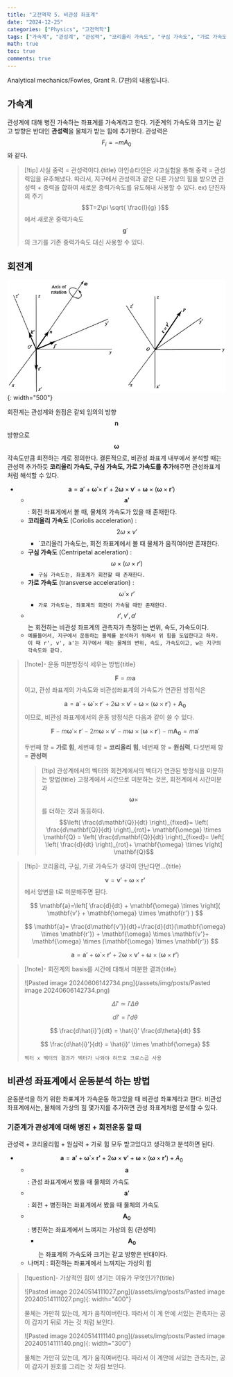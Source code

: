 ```yaml
---
title: "고전역학 5. 비관성 좌표계"
date: "2024-12-25"
categories: ["Physics", "고전역학"]
tags: ["가속계", "관성계", "관성력", "코리올리 가속도", "구심 가속도", "가로 가속도", "비관성 좌표계", "운동 분석"]
math: true
toc: true
comments: true
---
```


Analytical mechanics/Fowles, Grant R. (7판)의 내용입니다.

## 가속계

관성계에 대해 병진 가속하는 좌표계를 가속계라고 한다. 기준계의 가속도와 크기는 같고 방향은 반대인 **관성력**을 물체가 받는 힘에 추가한다. 관성력은 $$F_{i}=-m A_{0}$$와 같다.

> [!tip] 사실 중력 = 관성력이다.{title}
> 아인슈타인은 사고실험을 통해 중력 = 관성력임을 유추해냈다. 따라서, 지구에서 관성력과 같은 다른 가상의 힘을 받으면 관성력 + 중력을 합하여 새로운 중력가속도를 유도해내 사용할 수 있다.
> ex) 단진자의 주기 $$T=2\pi \sqrt{ \frac{l}{g} }$$에서 새로운 중력가속도 $$\mathbf{g}'$$의 크기를 기존 중력가속도 대신 사용할 수 있다.

## 회전계

![img1.daumcdn.png](/assets/img/posts/img1.daumcdn.png){: width="500"}

회전계는 관성계와 원점은 같되 임의의 방향 $$\mathbf{n}$$ 방향으로 $$\mathbf{\omega}$$ 각속도만큼 회전하는 계로 정의한다.  결론적으로, 비관성 좌표계 내부에서 분석할 때는 관성력 추가하듯 **코리올리 가속도, 구심 가속도, 가로 가속도를 추가**해주면 관성좌표계 처럼 해석할 수 있다.

- $$\mathbf{a}=\mathbf{a}'+\mathbf{\dot{\omega}} \times \mathbf{r}' + 2 \mathbf{\omega} \times \mathbf{v}' + \mathbf{\omega} \times (\mathbf{\omega} \times \mathbf{r}')$$
	- $$\mathbf{a'}$$ : 회전 좌표게에서 볼 때, 물체의 가속도가 있을 때 존재한다.
	- **코리올리 가속도** (Coriolis acceleration) : $$2\omega \times v'$$
		- `코리올리 가속도는, 회전 좌표계에서 볼 때 물체가 움직여야만 존재한다.
	- **구심 가속도** (Centripetal aceleration) : $$\omega \times (\omega \times r')$$
		- `구심 가속도는, 좌표계가 회전할 때 존재한다.`
	- **가로 가속도** (transverse acceleration) : $$\dot{\omega} \times r'$$
		- `가로 가속도는, 좌표계의 회전이 가속될 때만 존재한다.`
	-  $$r', v', a'$$는 회전하는 비관성 좌표계의 관측자가 측정하는 변위, 속도, 가속도이다. 
	- `예를들어서, 지구에서 운동하는 물체를 분석하기 위해서 위 힘을 도입한다고 하자. 이 때 r', v', a'는 지구에서 재는 물체의 변위, 속도, 가속도이고, w는 지구의 각속도와 같다.`

> [!note]- 운동 미분방정식 세우는 방법{title}
> 
> $$
> \mathbf{F}=m \mathbf{a}
> $$
> 이고, 관성 좌표계의 가속도와 비관성좌표계의 가속도가 연관된 방정식은 
> 
> $$
> \mathbf{a}=\mathbf{a}'+\mathbf{\dot{\omega}} \times \mathbf{r}' + 2 \mathbf{\omega} \times \mathbf{v}' + \mathbf{\omega} \times (\mathbf{\omega} \times \mathbf{r}') + \mathbf{A_{0}}
> $$
> 이므로, 비관성 좌표계에서의 운동 방정식은 다음과 같이 쓸 수 있다.
> 
> 
> $$
> \mathbf{F} - m\mathbf{\dot{\omega}} \times \mathbf{r}' - 2 m\mathbf{\omega} \times \mathbf{v}' -m \mathbf{\omega} \times (\mathbf{\omega} \times \mathbf{r}') -m \mathbf{A_{0}} = m \mathbf{a}'
> $$
> 
> 
> 두번째 항 = **가로 힘**, 세번째 항 = **코리올리 힘**, 네번째 항 = **원심력**, 다섯번째 항 = **관성력**
> 
> 
> > [!tip] 관성계에서의 벡터와 회전계에서의 벡터가 연관된 방정식을 미분하는 방법{title}
> > 고정계에서 시간으로 미분하는 것은, 회전계에서 시간미분과 $$\mathbf{\omega} \times$$를 더하는 것과 동등하다.
> > $$\left( \frac{d\mathbf{Q}}{dt} \right)_{fixed}= \left( \frac{d\mathbf{Q}}{dt} \right)_{rot}+ \mathbf{\omega} \times \mathbf{Q} = \left( \frac{d\mathbf{Q}}{dt} \right)_{fixed}= \left[ \left( \frac{d}{dt} \right)_{rot}+ \mathbf{\omega} \times \right] \mathbf{Q}$$
> 

> [!tip]- 코리올리, 구심, 가로 가속도가 생각이 안난다면...{title}
> 
> $$\mathbf{v}=\mathbf{v'}+ \mathbf{\omega} \times \mathbf{r'}$$에서 양변을 t로 미분해주면 된다.
> 
> 
> $$
> \mathbf{a}=\left[ \frac{d}{dt} + \mathbf{\omega} \times \right]( \mathbf{v'} + \mathbf{\omega} \times \mathbf{r'} )
> $$
> 
> 
> $$
> \mathbf{a}= \frac{d\mathbf{v'}}{dt}+\frac{d}{dt}(\mathbf{\omega} \times \mathbf{r'}) + \mathbf{\omega} \times \mathbf{v'}+ \mathbf{\omega} \times (\mathbf{\omega} \times \mathbf{r'})
> $$
> 
> 
> $$
> \mathbf{a}= \mathbf{a'}+ \mathbf{\dot{\omega}} \times \mathbf{r'} + 2\mathbf{\omega} \times \mathbf{v'}+ \mathbf{\omega} \times (\mathbf{\omega} \times \mathbf{r'})
> $$
> 
> 

> [!note]- 회전계의 basis를 시간에 대해서 미분한 결과{title}
> 
> ![Pasted image 20240606142734.png](/assets/img/posts/Pasted image 20240606142734.png)
> 
> 
> $$
> \Delta \hat{i}' \simeq \hat{i}' \Delta \theta
> $$
> 
> 
> $$
> d \hat{i}' = \hat{i}' d \theta
> $$
> 
> 
> $$
> \frac{d\hat{i}'}{dt} = \hat{i}' \frac{d\theta}{dt}
> $$
> 
> 
> $$
> \frac{d\hat{i}'}{dt} = \hat{i}' \times \mathbf{\omega}
> $$
> 
> `벡터 x 벡터의 결과가 벡터가 나와야 하므로 크로스곱 사용`
> 

## 비관성 좌표계에서 운동분석 하는 방법

운동분석을 하기 위한 좌표계가 가속운동 하고있을 때 비관성 좌표계라고 한다. 비관성 좌표계에서는, 물체에 가상의 힘 몇가지를 추가하면 관성 좌표계처럼 분석할 수 있다.

### 기준계가 관성계에 대해 병진 + 회전운동 할 때

관성력 + 코리올리힘 + 원심력 + 가로 힘 모두 받고있다고 생각하고 분석하면 된다.

- $$\mathbf{a}= \mathbf{a'}+ \mathbf{\dot{\omega}} \times \mathbf{r'} + 2\mathbf{\omega} \times \mathbf{v'}+ \mathbf{\omega} \times (\mathbf{\omega} \times \mathbf{r'}) + A_{0}$$
	- $$\mathbf{a}$$ : 관성 좌표계에서 봤을 때 물체의 가속도
	- $$\mathbf{a'}$$ : 회전 + 병진하는 좌표계에서 봤을 때 물체의 가속도
	- $$\mathbf{A_{0}}$$ : 병진하는 좌표계에서 느껴지는 가상의 힘 (관성력)
		- $$\mathbf{A_{0}}$$는 좌표계의 가속도와 크기는 같고 방향은 반대이다. 
	- 나머지 : 회전하는 좌표계에서 느껴지는 가상의 힘

> [!question]- 가상적인 힘이 생기는 이유가 무엇인가?{title}
> 
> ![Pasted image 20240514111027.png](/assets/img/posts/Pasted image 20240514111027.png){: width="400"}
> 
> 물체는 가만히 있는데, 계가 움직여버린다.
> 따라서 이 계 안에 서있는 관측자는 공이 갑자기 뒤로 가는 것 처럼 보인다.
> 
> ![Pasted image 20240514111140.png](/assets/img/posts/Pasted image 20240514111140.png){: width="300"}
> 
> 물체는 가만히 있는데, 계가 움직여버린다.
> 따라서 이 계안에 서있는 관측자는, 공이 갑자기 원호를 그리는 것 처럼 보인다.